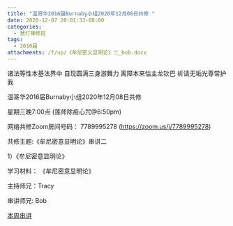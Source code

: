 ```yaml
---
title: "温哥华2016届Burnaby小组2020年12月08日共修 "
date: 2020-12-07 20:01:33-08:00
categories:
  - 慧灯禅修班
tags:
  - 2016届
attachments: /f/up/《牟尼密义显明论》二_bob.docx
---
```

诸法等性本基法界中 自现圆满三身游舞力 离障本来怙主龙钦巴 祈请无垢光尊常护我

温哥华2016届Burnaby小组2020年12月08日共修 

星期三晚7:00点 (莲师除疫心咒@6:50pm)

网络共修Zoom房间号码： 7789995278 (<https://zoom.us/j/7789995278>)

共修主题:《牟尼密意显明论》串讲二
 

1）《牟尼密意显明论》


学习材料：
《牟尼密意显明论》



主持师兄：Tracy

串讲师兄: Bob

[本周串讲](https://hdvblob.blob.core.windows.net/hdv/f/up/《牟尼密义显明论》二_bob.docx)


